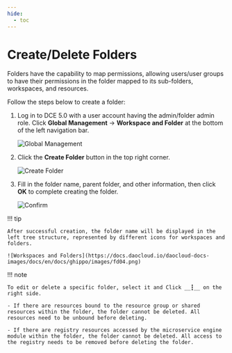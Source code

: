 ```yaml
---
hide:
  - toc
---
```


# Create/Delete Folders

Folders have the capability to map permissions, allowing users/user groups to have their permissions in the folder mapped to its sub-folders, workspaces, and resources.

Follow the steps below to create a folder:

1. Log in to DCE 5.0 with a user account having the admin/folder admin role.
   Click __Global Management__ -> __Workspace and Folder__ at the bottom of the left navigation bar.

    ![Global Management](../images/ws01.png)

2. Click the __Create Folder__ button in the top right corner.

    ![Create Folder](https://docs.daocloud.io/daocloud-docs-images/docs/en/docs/ghippo/user-guide/images/ws02.png)

3. Fill in the folder name, parent folder, and other information, then click __OK__ to complete creating the folder.

    ![Confirm](https://docs.daocloud.io/daocloud-docs-images/docs/en/docs/ghippo/images/fd03.png)

!!! tip

    After successful creation, the folder name will be displayed in the left tree structure, represented by different icons for workspaces and folders.

    ![Workspaces and Folders](https://docs.daocloud.io/daocloud-docs-images/docs/en/docs/ghippo/images/fd04.png)

!!! note

    To edit or delete a specific folder, select it and Click __┇__ on the right side.

    - If there are resources bound to the resource group or shared resources within the folder, the folder cannot be deleted. All resources need to be unbound before deleting.

    - If there are registry resources accessed by the microservice engine module within the folder, the folder cannot be deleted. All access to the registry needs to be removed before deleting the folder.
